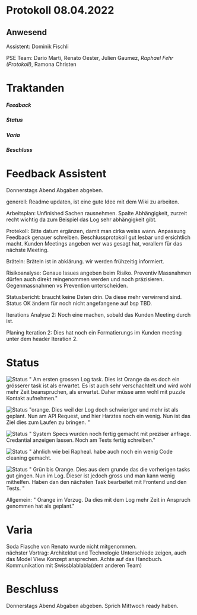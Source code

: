# Protokoll 08.04.2022
## Anwesend 
Assistent: Dominik Fischli

PSE Team: Dario Marti, Renato Oester, Julien Gaumez, *Raphael Fehr (Protokoll)*, Ramona Christen

# Traktanden

##### Feedback 

##### Status

##### Varia 

##### Beschluss

# Feedback Assistent
Donnerstags Abend Abgaben abgeben.

generell:
Readme updaten, ist eine gute Idee mit dem Wiki zu arbeiten. 

Arbeitsplan:
Unfinished Sachen rausnehmen.
Spalte Abhängigkeit, zurzeit recht wichtig da zum Beispiel das Log sehr abhängigkeit gibt. 

Protekoll:
Bitte datum ergänzen, damit man cirka weiss wann. Anpassung Feedback genauer schreiben. Beschlussprotokoll gut lesbar und ersichtlich macht. 
Kunden Meetings angeben wer was gesagt hat, vorallem für das nächste Meeting.

Bräteln:
Bräteln ist in abklärung. wir werden frühzeitig informiert.

Risikoanalyse:
Genaue Issues angeben beim Risiko.
Preventiv Massnahmen dürfen auch direkt reingenommen werden und noch präzisieren. 
Gegenmassnahmen vs Prevention unterscheiden. 

Statusbericht:
braucht keine Daten drin. Da diese mehr verwirrend sind. Status OK ändern für noch nicht angefangene auf bsp TBD. 

Iterations Analyse 2:
Noch eine machen, sobald das Kunden Meeting durch ist. 

Planing Iteration 2:
Dies hat noch ein Formatierungs im Kunden meeting unter dem header Iteration 2. 



# Status
![Status](https://img.shields.io/badge/Ramona_Christen-Status-orange)
" Am ersten grossen Log task. Dies ist Orange da es doch ein grösserer task ist als erwartet. Es ist auch sehr verschachtelt und wird wohl mehr Zeit beanspruchen, als erwartet. Daher müsse amn wohl mit puzzle Kontakt aufnehmen."



![Status](https://img.shields.io/badge/Dario_Marti-Status-orange)
"orange. Dies weil der Log doch schwieriger und mehr ist als geplant. Nun am API Request, und hier Harztes noch ein wenig. Nun ist das Ziel dies zum Laufen zu bringen. "



![Status](https://img.shields.io/badge/Renat_Oester-Status-green)
" System Specs wurden noch fertig gemacht mit preziser anfrage. Credantial anzeigen lassen. Noch am Tests fertig schreiben." 



![Status](https://img.shields.io/badge/Julien_Gaumez-Status-orange)
" àhnlich wie bei Rapheal. habe auch noch ein wenig Code cleaning gemacht. 


![Status](https://img.shields.io/badge/Raphael_Fehr-Status-orange)
" Grün bis Orange. Dies aus dem grunde das die vorherigen tasks gut gingen. Nun im Log. Dieser ist jedoch gross und man kann wenig mithelfen. Haben dan den nächsten Task bearbeitet mit Frontend und den Tests. "

Allgemein:
" Orange im Verzug. Da dies mit dem Log mehr Zeit in Anspruch genommen hat als geplant."




# Varia 
Soda Flasche von Renato wurde nicht mitgenommen.  
nächster Vortrag: Architektut und Technologie
Unterschiede zeigen, auch das Model View Konzept ansprechen. Achte auf das Handbuch. Kommunikation mit Swissblablabla(dem anderen Team) 




# Beschluss 

Donnerstags Abend Abgaben abgeben. Sprich Mittwoch ready haben. 


